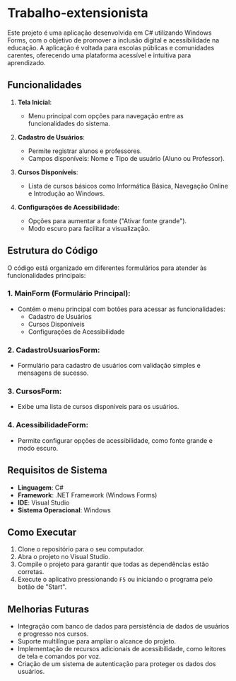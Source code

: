 # Trabalho-extensionista

Este projeto é uma aplicação desenvolvida em C# utilizando Windows Forms, com o objetivo de promover a inclusão digital e acessibilidade na educação. A aplicação é voltada para escolas públicas e comunidades carentes, oferecendo uma plataforma acessível e intuitiva para aprendizado.

## Funcionalidades

1. **Tela Inicial**:
   - Menu principal com opções para navegação entre as funcionalidades do sistema.

2. **Cadastro de Usuários**:
   - Permite registrar alunos e professores.
   - Campos disponíveis: Nome e Tipo de usuário (Aluno ou Professor).

3. **Cursos Disponíveis**:
   - Lista de cursos básicos como Informática Básica, Navegação Online e Introdução ao Windows.

4. **Configurações de Acessibilidade**:
   - Opções para aumentar a fonte ("Ativar fonte grande").
   - Modo escuro para facilitar a visualização.

## Estrutura do Código

O código está organizado em diferentes formulários para atender às funcionalidades principais:

### **1. MainForm** (Formulário Principal):
   - Contém o menu principal com botões para acessar as funcionalidades:
     - Cadastro de Usuários
     - Cursos Disponíveis
     - Configurações de Acessibilidade

### **2. CadastroUsuariosForm**:
   - Formulário para cadastro de usuários com validação simples e mensagens de sucesso.

### **3. CursosForm**:
   - Exibe uma lista de cursos disponíveis para os usuários.

### **4. AcessibilidadeForm**:
   - Permite configurar opções de acessibilidade, como fonte grande e modo escuro.

## Requisitos de Sistema

- **Linguagem**: C#
- **Framework**: .NET Framework (Windows Forms)
- **IDE**: Visual Studio
- **Sistema Operacional**: Windows

## Como Executar

1. Clone o repositório para o seu computador.
2. Abra o projeto no Visual Studio.
3. Compile o projeto para garantir que todas as dependências estão corretas.
4. Execute o aplicativo pressionando `F5` ou iniciando o programa pelo botão de "Start".

## Melhorias Futuras

- Integração com banco de dados para persistência de dados de usuários e progresso nos cursos.
- Suporte multilíngue para ampliar o alcance do projeto.
- Implementação de recursos adicionais de acessibilidade, como leitores de tela e comandos por voz.
- Criação de um sistema de autenticação para proteger os dados dos usuários.
